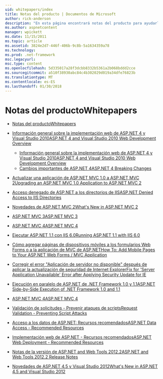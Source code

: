 ```yaml
---
uid: whitepapers/index
title: Notas del producto | Documentos de Microsoft
author: rick-anderson
description: "En esta página encontrará notas del producto para ayudarle a instalar y configurar ASP.NET y para ayudarle a escribir aplicaciones ASP.NET seguras, rápidas y flexibles."
ms.author: aspnetcontent
manager: wpickett
ms.date: 11/15/2011
ms.topic: article
ms.assetid: 3824e2d7-446f-406b-9c8b-5a1634359a78
ms.technology: 
ms.prod: .net-framework
msc.legacyurl: 
msc.type: content
ms.openlocfilehash: 5d335017a28f3dcbb8332b5361a2b068bddd2cce
ms.sourcegitcommit: a510f38930abc84c4b302029d019a34dfe76823b
ms.translationtype: MT
ms.contentlocale: es-ES
ms.lasthandoff: 01/30/2018
---
```

<a name="whitepapers"></a><span data-ttu-id="a2781-103">Notas del producto</span><span class="sxs-lookup"><span data-stu-id="a2781-103">Whitepapers</span></span>
====================
- [<span data-ttu-id="a2781-104">Notas del producto</span><span class="sxs-lookup"><span data-stu-id="a2781-104">Whitepapers</span></span>](overview.md)
- [<span data-ttu-id="a2781-105">Información general sobre la implementación web de ASP.NET 4 y Visual Studio 2010</span><span class="sxs-lookup"><span data-stu-id="a2781-105">ASP.NET 4 and Visual Studio 2010 Web Development Overview</span></span>](aspnet4/index.md)

    - [<span data-ttu-id="a2781-106">Información general sobre la implementación web de ASP.NET 4 y Visual Studio 2010</span><span class="sxs-lookup"><span data-stu-id="a2781-106">ASP.NET 4 and Visual Studio 2010 Web Development Overview</span></span>](aspnet4/overview.md)
    - [<span data-ttu-id="a2781-107">Cambios importantes de ASP.NET 4</span><span class="sxs-lookup"><span data-stu-id="a2781-107">ASP.NET 4 Breaking Changes</span></span>](aspnet4/breaking-changes.md)
- [<span data-ttu-id="a2781-108">Actualizar una aplicación de ASP.NET MVC 1.0 a ASP.NET MVC 2</span><span class="sxs-lookup"><span data-stu-id="a2781-108">Upgrading an ASP.NET MVC 1.0 Application to ASP.NET MVC 2</span></span>](aspnet-mvc2-upgrade-notes.md)
- [<span data-ttu-id="a2781-109">Acceso denegado de ASP.NET a los directorios de IIS</span><span class="sxs-lookup"><span data-stu-id="a2781-109">ASP.NET Denied Access to IIS Directories</span></span>](denied-access-to-iis-directories.md)
- [<span data-ttu-id="a2781-110">Novedades de ASP.NET MVC 2</span><span class="sxs-lookup"><span data-stu-id="a2781-110">What's New in ASP.NET MVC 2</span></span>](what-is-new-in-aspnet-mvc.md)
- [<span data-ttu-id="a2781-111">ASP.NET MVC 3</span><span class="sxs-lookup"><span data-stu-id="a2781-111">ASP.NET MVC 3</span></span>](mvc3-release-notes.md)
- [<span data-ttu-id="a2781-112">ASP.NET MVC 4</span><span class="sxs-lookup"><span data-stu-id="a2781-112">ASP.NET MVC 4</span></span>](mvc4-beta-release-notes.md)
- [<span data-ttu-id="a2781-113">Ejecutar ASP.NET 1.1 con IIS 6.0</span><span class="sxs-lookup"><span data-stu-id="a2781-113">Running ASP.NET 1.1 with IIS 6.0</span></span>](aspnet-and-iis6.md)
- [<span data-ttu-id="a2781-114">Cómo agregar páginas de dispositivos móviles a los formularios Web Forms o a la aplicación de MVC de ASP.NET</span><span class="sxs-lookup"><span data-stu-id="a2781-114">How To: Add Mobile Pages to Your ASP.NET Web Forms / MVC Application</span></span>](add-mobile-pages-to-your-aspnet-web-forms-mvc-application.md)
- [<span data-ttu-id="a2781-115">Corregir el error "Aplicación de servidor no disponible" después de aplicar la actualización de seguridad de Internet Explorer</span><span class="sxs-lookup"><span data-stu-id="a2781-115">Fix for 'Server Application Unavailable' Error after Applying Security Update for IE</span></span>](ms03-32-issue.md)
- [<span data-ttu-id="a2781-116">Ejecución en paralelo de ASP.NET de .NET Framework 1.0 y 1.1</span><span class="sxs-lookup"><span data-stu-id="a2781-116">ASP.NET Side-by-Side Execution of .NET Framework 1.0 and 1.1</span></span>](side-by-side-with-10.md)
- [<span data-ttu-id="a2781-117">ASP.NET MVC 4</span><span class="sxs-lookup"><span data-stu-id="a2781-117">ASP.NET MVC 4</span></span>](mvc4-release-notes.md)
- [<span data-ttu-id="a2781-118">Validación de solicitudes - Prevenir ataques de scripts</span><span class="sxs-lookup"><span data-stu-id="a2781-118">Request Validation - Preventing Script Attacks</span></span>](request-validation.md)
- [<span data-ttu-id="a2781-119">Acceso a los datos de ASP.NET: Recursos recomendados</span><span class="sxs-lookup"><span data-stu-id="a2781-119">ASP.NET Data Access - Recommended Resources</span></span>](aspnet-data-access-content-map.md)
- [<span data-ttu-id="a2781-120">Implementación web de ASP.NET - Recursos recomendados</span><span class="sxs-lookup"><span data-stu-id="a2781-120">ASP.NET Web Deployment - Recommended Resources</span></span>](aspnet-web-deployment-content-map.md)
- [<span data-ttu-id="a2781-121">Notas de la versión de ASP.NET and Web Tools 2012.2</span><span class="sxs-lookup"><span data-stu-id="a2781-121">ASP.NET and Web Tools 2012.2 Release Notes</span></span>](aspnet-and-web-tools-20122-release-notes.md)
- [<span data-ttu-id="a2781-122">Novedades de ASP.NET 4.5 y Visual Studio 2012</span><span class="sxs-lookup"><span data-stu-id="a2781-122">What's New in ASP.NET 4.5 and Visual Studio 2012</span></span>](whats-new-in-aspnet-45-and-visual-studio-2012.md)
